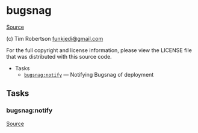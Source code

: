 <!-- DO NOT EDIT THIS FILE! -->
<!-- Instead edit contrib/bugsnag.php -->
<!-- Then run bin/docgen -->

# bugsnag

[Source](/contrib/bugsnag.php)

(c) Tim Robertson <funkjedi@gmail.com>

For the full copyright and license information, please view the LICENSE
file that was distributed with this source code.


* Tasks
  * [`bugsnag:notify`](#bugsnag:notify) — Notifying Bugsnag of deployment


## Tasks
### bugsnag:notify
[Source](/contrib/bugsnag.php#L13)



